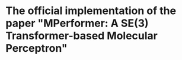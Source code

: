 # The official implementation of the paper "MPerformer: A SE(3) Transformer-based Molecular Perceptron"
